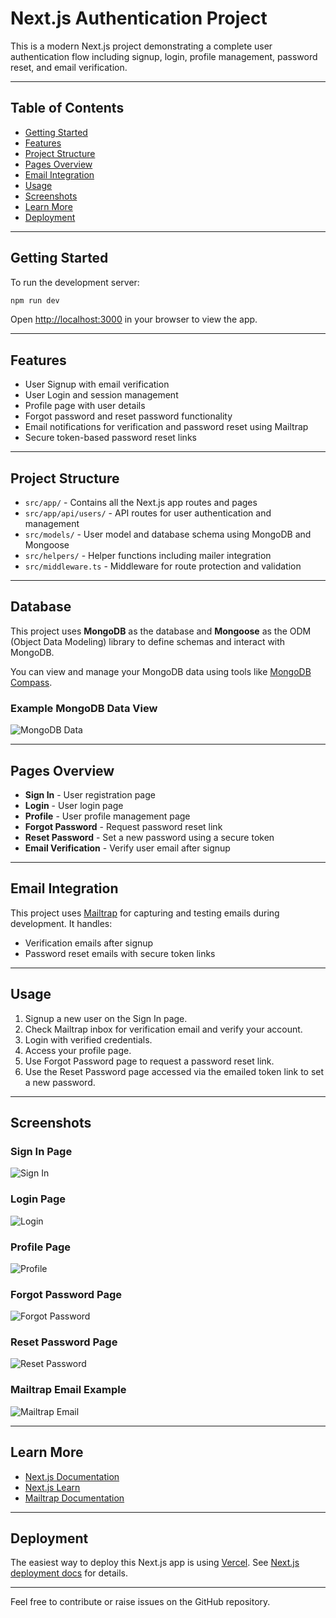 # Next.js Authentication Project

This is a modern Next.js project demonstrating a complete user authentication flow including signup, login, profile management, password reset, and email verification.

---

## Table of Contents

- [Getting Started](#getting-started)  
- [Features](#features)  
- [Project Structure](#project-structure)  
- [Pages Overview](#pages-overview)  
- [Email Integration](#email-integration)  
- [Usage](#usage)  
- [Screenshots](#screenshots)  
- [Learn More](#learn-more)  
- [Deployment](#deployment)  

---

## Getting Started

To run the development server:

```bash
npm run dev
```

Open [http://localhost:3000](http://localhost:3000) in your browser to view the app.

---

## Features

- User Signup with email verification  
- User Login and session management  
- Profile page with user details  
- Forgot password and reset password functionality  
- Email notifications for verification and password reset using Mailtrap  
- Secure token-based password reset links  

---

## Project Structure

- `src/app/` - Contains all the Next.js app routes and pages  
- `src/app/api/users/` - API routes for user authentication and management  
- `src/models/` - User model and database schema using MongoDB and Mongoose  
- `src/helpers/` - Helper functions including mailer integration  
- `src/middleware.ts` - Middleware for route protection and validation  

---

## Database

This project uses **MongoDB** as the database and **Mongoose** as the ODM (Object Data Modeling) library to define schemas and interact with MongoDB.

You can view and manage your MongoDB data using tools like [MongoDB Compass](https://www.mongodb.com/products/compass).

### Example MongoDB Data View

![MongoDB Data](public/screenshots/mongodb_data.png)


---

## Pages Overview

- **Sign In** - User registration page  
- **Login** - User login page  
- **Profile** - User profile management page  
- **Forgot Password** - Request password reset link  
- **Reset Password** - Set a new password using a secure token  
- **Email Verification** - Verify user email after signup  

---

## Email Integration

This project uses [Mailtrap](https://mailtrap.io) for capturing and testing emails during development. It handles:

- Verification emails after signup  
- Password reset emails with secure token links  

---

## Usage

1. Signup a new user on the Sign In page.  
2. Check Mailtrap inbox for verification email and verify your account.  
3. Login with verified credentials.  
4. Access your profile page.  
5. Use Forgot Password page to request a password reset link.  
6. Use the Reset Password page accessed via the emailed token link to set a new password.  

---

## Screenshots

### Sign In Page  
![Sign In](public/screenshots/signin.png)

### Login Page  
![Login](public/screenshots/login.png)

### Profile Page  
![Profile](public/screenshots/profile.png)

### Forgot Password Page  
![Forgot Password](public/screenshots/forgotpassword.png)

### Reset Password Page  
![Reset Password](public/screenshots/resetpassword.png)

### Mailtrap Email Example  
![Mailtrap Email](public/screenshots/mailtrap_email.png)

---

## Learn More

- [Next.js Documentation](https://nextjs.org/docs)  
- [Next.js Learn](https://nextjs.org/learn)  
- [Mailtrap Documentation](https://mailtrap.io/docs)  

---

## Deployment

The easiest way to deploy this Next.js app is using [Vercel](https://vercel.com). See [Next.js deployment docs](https://nextjs.org/docs/app/building-your-application/deploying) for details.

---

Feel free to contribute or raise issues on the GitHub repository.
